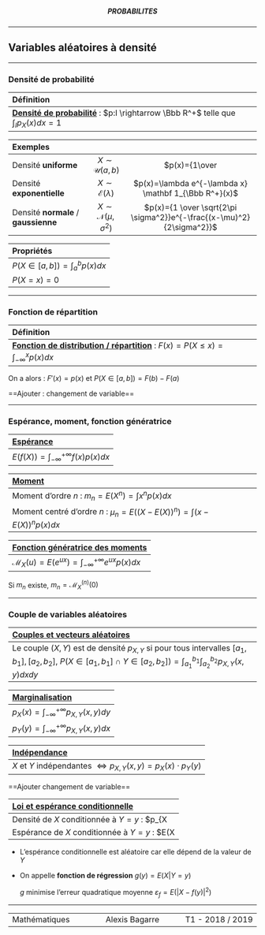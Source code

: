 <h5 style="text-align: center"> PROBABILITES </h5>

------

## **Variables aléatoires à densité**

---

### Densité de probabilité


| Définition                                                   |
| :----------------------------------------------------------- |
| **<u>Densité de probabilité</u>** : $p:I \rightarrow \Bbb R^+$ telle que $\int_I p_X(x)dx=1$ |

| Exemples                             |                                  |                                                              |
| :----------------------------------- | :------------------------------: | :----------------------------------------------------------: |
| Densité **uniforme**                 |      $X\sim\mathcal U(a,b)$      |         $p(x)={1\over |b-a|} \mathbf{1}_{[a,b]}(x)$          |
| Densité **exponentielle**            |    $X\sim\mathcal E(\lambda)$    |    $p(x)=\lambda e^{-\lambda x} \mathbf 1_{\Bbb R^+}(x)$     |
| Densité **normale** / **gaussienne** | $X\sim \mathcal N(\mu,\sigma^2)$ | $p(x)={1 \over \sqrt{2\pi \sigma^2}}e^{-\frac{(x-\mu)^2}{2\sigma^2}}$ |

| Propriétés                        |
| :-------------------------------- |
| $P(X\in [a,b]) = \int_a^b p(x)dx$ |
| $P(X=x)=0$                        |

---

### Fonction de répartition


| Définition                                                   |
| :----------------------------------------------------------- |
| **<u>Fonction de distribution / répartition</u>** : $F(x)=P(X\leq x)=\int_{-\infty}^x p(x)dx$ |

On a alors : $F'(x)=p(x)$ et $P(X\in [a,b])=F(b)-F(a)$

==Ajouter : changement de variable==

---

### Espérance, moment, fonction génératrice


| <u>**Espérance**</u>                         |
| :------------------------------------------- |
| $E(f(X))=\int_{-\infty}^{+\infty}f(x)p(x)dx$ |

| <u>**Moment**</u>                                            |
| :----------------------------------------------------------- |
| Moment d’ordre $n$ : $m_n=E(X^n)=\int x^np(x)dx$             |
| Moment centré d’ordre $n$ : $\mu_n=E((X-E(X))^n)=\int (x-E(X))^np(x)dx$ |

| <u>**Fonction génératrice des moments**</u>                  |
| :----------------------------------------------------------- |
| $\mathcal M_X(u)=E(e^{ux})=\int_{-\infty}^{+\infty}e^{ux}p(x)dx$ |

Si $m_n$ existe, $m_n=\mathcal M_X^{(n)}(0)$

---

### Couple de variables aléatoires

| <u>**Couples et vecteurs aléatoires**</u>                    |
| :----------------------------------------------------------- |
| Le couple $(X,Y)$ est de densité $p_{X,Y}$ si pour tous intervalles $[a_1,b_1],[a_2,b_2]$, $P(X\in[a_1,b_1] \cap Y\in [a_2,b_2])=\int_{a_1}^{b_1} \int_{a_2}^{b_2} p_{X,Y}(x,y)dxdy$ |

| <u>**Marginalisation**</u>                       |
| :----------------------------------------------- |
| $p_X(x)=\int_{-\infty}^{+\infty} p_{X,Y}(x,y)dy$ |
| $p_Y(y)=\int_{-\infty}^{+\infty} p_{X,Y}(x,y)dx$ |

| <u>**Indépendance**</u>                                      |
| :----------------------------------------------------------- |
| $X$ et $Y$ indépendantes $\iff p_{X,Y}(x,y)=p_X(x)\cdot p_Y(y)$ |

==Ajouter changement de variable==

| <u>**Loi et espérance conditionnelle**</u>                   |
| :----------------------------------------------------------- |
| Densité de $X$ conditionnée à $Y=y$ :  $p_{X|Y=y}(x)={p_{X,Y}(x,y) \over p_Y(y)}$ |
| Espérance de $X$ conditionnée à $Y=y$ :  $E(X|Y=y)=\int_{-\infty}^{+\infty}x \cdot p_{X|Y=y}(x)dx$ |

- L’espérance conditionnelle est aléatoire car elle dépend de la valeur de $Y$

- On appelle **fonction de régression** $g(y)=E(X|Y=y)$

  $g$ minimise l’erreur quadratique moyenne $\varepsilon_f=E(|X-f(y)|^2)$ 





---

<table width="90%">
<tr>
<td style="width: 30%; text-align: left; background:transparent; border:0;">Mathématiques</td>
<td style="width: 30%; text-align: center; background:transparent; border:0;">Alexis Bagarre</td>
<td style="width: 30%; text-align: right; background:transparent; border:0;">T1 - 2018 / 2019</td>
</tr>
</table>